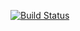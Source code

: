 [![Build Status](https://travis-ci.org/lnicolet/ContinuosTravis.svg?branch=master)](https://travis-ci.org/lnicolet/ContinuosTravis)
